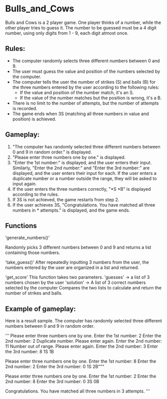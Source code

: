 # Bulls_and_Cows

Bulls and Cows is a 2 player game. One player thinks of a number, while the other player tries to guess it. The number to be guessed must be a 4 digit number, using only digits from 1 - 9, each digit atmost once.


## Rules:

- The computer randomly selects three different numbers between 0 and 9.
- The user must guess the value and position of the numbers selected by the computer.
- The computer tells the user the number of strikes (S) and balls (B) for the three numbers entered by the user according to the following rules:
  - If the value and position of the number match, it's an S.
  - If the value of the number matches but the position is wrong, it's a B.
- There is no limit to the number of attempts, but the number of attempts is recorded.
- The game ends when 3S (matching all three numbers in value and position) is achieved.

## Gameplay:

1. "The computer has randomly selected three different numbers between 0 and 9 in random order." is displayed.
2. "Please enter three numbers one by one." is displayed.
3. "Enter the 1st number:" is displayed, and the user enters their input. Similarly, "Enter the 2nd number:" and "Enter the 3rd number:" are displayed, and the user enters their input for each. If the user enters a duplicate number or a number outside the range, they will be asked to input again.
4. If the user enters the three numbers correctly, "*S *B" is displayed according to the rules.
5. If 3S is not achieved, the game restarts from step 2.
6. If the user achieves 3S, "Congratulations. You have matched all three numbers in * attempts." is displayed, and the game ends.

## Functions
'generate_numbers()'

Randomly picks 3 different numbers between 0 and 9 and returns a list containing those numbers.

'take_guess()'
After repeatedly inputting 3 numbers from the user, the numbers entered by the user are organized in a list and returned.

'get_score'
This function takes two parameters.
'guesses' → a list of 3 numbers chosen by the user
'solution' → A list of 3 correct numbers selected by the computer
Compares the two lists to calculate and return the number of strikes and balls.


## Example of gameplay:

Here is a result sample.
The computer has randomly selected three different numbers between 0 and 9 in random order.

  '''
  Please enter three numbers one by one.
  Enter the 1st number: 2
  Enter the 2nd number: 2
  Duplicate number. Please enter again.
  Enter the 2nd number: 11
  Number out of range. Please enter again.
  Enter the 2nd number: 3
  Enter the 3rd number: 8
  1S 1B

  Please enter three numbers one by one.
  Enter the 1st number: 8
  Enter the 2nd number: 2
  Enter the 3rd number: 0
  1S 2B"""

  Please enter three numbers one by one.
  Enter the 1st number: 2
  Enter the 2nd number: 8
  Enter the 3rd number: 0
  3S 0B

  Congratulations. You have matched all three numbers in 3 attempts.
  '''
